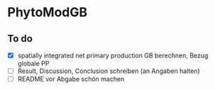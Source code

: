 # PhytoModGB

## To do

- [x] spatially integrated net primary production GB berechnen, Bezug globale PP 
- [ ] Result, Discussion, Conclusion schreiben (an Angaben halten)
- [ ] README vor Abgabe schön machen

